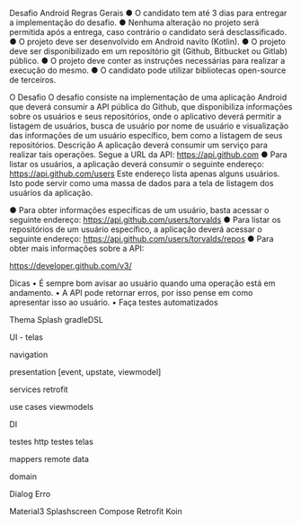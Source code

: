 Desafio Android
Regras Gerais
● O candidato tem até 3 dias para entregar a implementação do desafio.
● Nenhuma alteração no projeto será permitida após a entrega, caso contrário o candidato será desclassificado.
● O projeto deve ser desenvolvido em Android navito (Kotlin).
● O projeto deve ser disponibilizado em um repositório git (Github, Bitbucket ou Gitlab) público.
● O projeto deve conter as instruções necessárias para realizar a execução do mesmo.
● O candidato pode utilizar bibliotecas open-source de terceiros.




O Desafio
O desafio consiste na implementação de uma aplicação Android que deverá consumir a API pública do Github, que disponibiliza informações sobre os usuários e seus repositórios, onde o aplicativo deverá permitir a listagem de usuários, busca de usuário por nome de usuário e visualização das informações de um usuário específico, bem como a listagem de seus repositórios.
Descrição
A aplicação deverá consumir um serviço para realizar tais operações. Segue a URL da API:
https://api.github.com
● Para listar os usuários, a aplicação deverá consumir o seguinte endereço:
https://api.github.com/users
Este endereço lista apenas alguns usuários. Isto pode servir como uma massa de dados para a tela de listagem dos usuários da aplicação.

● Para obter informações específicas de um usuário, basta acessar o seguinte endereço:
https://api.github.com/users/torvalds
● Para listar os repositórios de um usuário específico, a aplicação deverá acessar o seguinte endereço:
https://api.github.com/users/torvalds/repos
● Para obter mais informações sobre a API:


https://developer.github.com/v3/

Dicas
• É sempre bom avisar ao usuário quando uma operação está em andamento.
• A API pode retornar erros, por isso pense em como apresentar isso ao usuário.
•
Faça testes automatizados

Thema
Splash
gradleDSL

UI - telas

navigation


presentation [event, upstate, viewmodel]


services
retrofit

use cases
viewmodels

DI

testes http
testes telas

mappers
remote data

domain


Dialog Erro

Material3
Splashscreen
Compose
Retrofit
Koin


